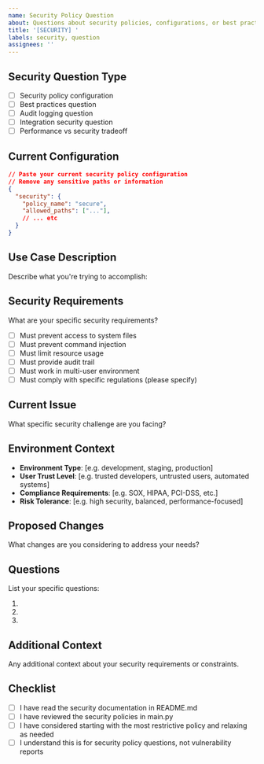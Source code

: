 ```yaml
---
name: Security Policy Question
about: Questions about security policies, configurations, or best practices
title: '[SECURITY] '
labels: security, question
assignees: ''
---
```


## Security Question Type
- [ ] Security policy configuration
- [ ] Best practices question
- [ ] Audit logging question
- [ ] Integration security question
- [ ] Performance vs security tradeoff

## Current Configuration
```json
// Paste your current security policy configuration
// Remove any sensitive paths or information
{
  "security": {
    "policy_name": "secure",
    "allowed_paths": ["..."],
    // ... etc
  }
}
```

## Use Case Description
Describe what you're trying to accomplish:

## Security Requirements
What are your specific security requirements?
- [ ] Must prevent access to system files
- [ ] Must prevent command injection
- [ ] Must limit resource usage
- [ ] Must provide audit trail
- [ ] Must work in multi-user environment
- [ ] Must comply with specific regulations (please specify)

## Current Issue
What specific security challenge are you facing?

## Environment Context
- **Environment Type**: [e.g. development, staging, production]
- **User Trust Level**: [e.g. trusted developers, untrusted users, automated systems]
- **Compliance Requirements**: [e.g. SOX, HIPAA, PCI-DSS, etc.]
- **Risk Tolerance**: [e.g. high security, balanced, performance-focused]

## Proposed Changes
What changes are you considering to address your needs?

## Questions
List your specific questions:

1. 
2. 
3. 

## Additional Context
Any additional context about your security requirements or constraints.

## Checklist
- [ ] I have read the security documentation in README.md
- [ ] I have reviewed the security policies in main.py
- [ ] I have considered starting with the most restrictive policy and relaxing as needed
- [ ] I understand this is for security policy questions, not vulnerability reports
